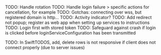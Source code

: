 TODO: Handle rotation
TODO: Handle login failure > specific actions for cancellation, for example
TODO: Gotchas: connecting over wss, but registered domain is http... 
TODO: Activity indicator?
TODO: Add redirect not popup; register as web app when setting up services to instructions
TODO: Login first with stored token
TODO: Safeguard against crash if login is clicked before loginServiceConfiguration has been transmitted

TODO: In SwiftTODOS, add, delete rows is not responsive if client does not connect properly (due to server issues)